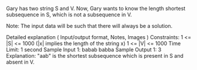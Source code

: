 Gary has two string S and V. Now, Gary wants to know the length shortest subsequence in S, which is not a subsequence in V.

Note: The input data will be such that there will always be a solution.

Detailed explanation ( Input/output format, Notes, Images )
Constraints:
1 <= |S| <= 1000 (|x| implies the length of the string x)
1 <= |V| <= 1000 
Time Limit: 1 second
Sample Input 1:
babab
babba
Sample Output 1:
3
Explanation:
"aab" is the shortest subsequence which is present in S and absent in V.


